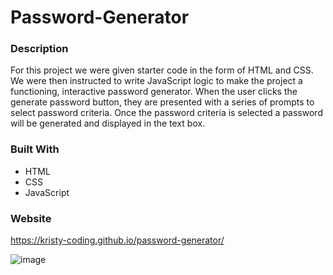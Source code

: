 # Password-Generator

### Description
For this project we were given starter code in the form of HTML and CSS. We were then instructed to write JavaScript
logic to make the project a functioning, interactive password generator. When the user clicks the generate password 
button, they are presented with a series of prompts to select password criteria. Once the password criteria is selected
a password will be generated and displayed in the text box. 

### Built With
* HTML
* CSS 
* JavaScript

### Website 
https://kristy-coding.github.io/password-generator/

![image](https://user-images.githubusercontent.com/68924529/97783674-b6f8a380-1b6f-11eb-816b-c7dc62f54756.png)
